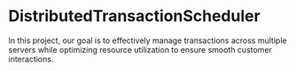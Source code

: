 # DistributedTransactionScheduler
In this project, our goal is to effectively manage transactions across multiple servers while optimizing resource utilization to ensure smooth customer interactions.
